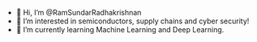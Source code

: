 - 👋 Hi, I’m @RamSundarRadhakrishnan
- 👀 I’m interested in semiconductors, supply chains and cyber security!
- 🌱 I’m currently learning Machine Learning and Deep Learning.

<!---
RamSundarRadhakrishnan/RamSundarRadhakrishnan is a ✨ special ✨ repository because its `README.md` (this file) appears on your GitHub profile.
You can click the Preview link to take a look at your changes.
--->
